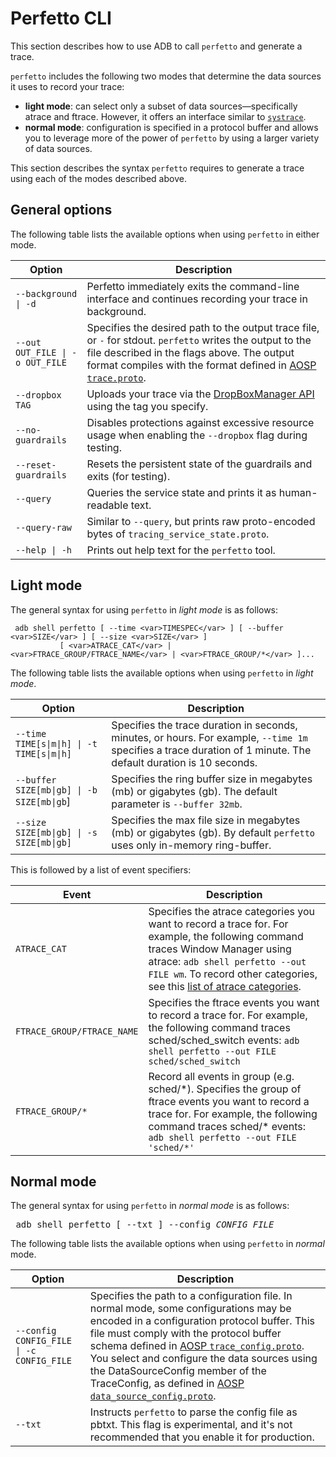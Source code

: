 # Perfetto CLI

This section describes how to use ADB to call `perfetto` and generate a trace.

`perfetto` includes the following two modes that determine the data sources
it uses to record your trace:

* __light mode__: can select only a subset of data sources—specifically atrace
  and ftrace. However, it offers an interface similar to
  [`systrace`](https://developer.android.com/topic/performance/tracing/command-line).
* __normal mode__: configuration is specified in a protocol buffer and allows you to
  leverage more of the power of `perfetto` by using a larger variety of data sources.

This section describes the syntax `perfetto` requires to generate a trace using
each of the modes described above.

## General options

The following table lists the available options when using `perfetto` in either
mode.

|Option|Description|
|---|---|
| `--background \| -d` |Perfetto immediately exits the command-line interface and continues recording your trace in background.|
|`--out OUT_FILE \| -o OUT_FILE`|Specifies the desired path to the output trace file, or `-` for stdout. `perfetto` writes the output to the file described in the flags above. The output format compiles with the format defined in [AOSP `trace.proto`](/protos/perfetto/trace/trace.proto).|
|`--dropbox TAG`|Uploads your trace via the [DropBoxManager API](https://developer.android.com/reference/android/os/DropBoxManager.html) using the tag you specify.|
|`--no-guardrails`|Disables protections against excessive resource usage when enabling the `--dropbox` flag during testing.|
|`--reset-guardrails`|Resets the persistent state of the guardrails and exits (for testing).|
|`--query`|Queries the service state and prints it as human-readable text.|
|`--query-raw`|Similar to `--query`, but prints raw proto-encoded bytes of `tracing_service_state.proto`.|
|`--help \| -h`|Prints out help text for the `perfetto` tool.|


## Light mode

The general syntax for using `perfetto` in *light mode* is as follows:

```
 adb shell perfetto [ --time <var>TIMESPEC</var> ] [ --buffer <var>SIZE</var> ] [ --size <var>SIZE</var> ]
           [ <var>ATRACE_CAT</var> | <var>FTRACE_GROUP/FTRACE_NAME</var> | <var>FTRACE_GROUP/*</var> ]...
```


The following table lists the available options when using `perfetto` in
*light mode*.

|Option|Description|
|--- |--- |
|`--time TIME[s\|m\|h] \| -t TIME[s\|m\|h]`|Specifies the trace duration in seconds, minutes, or hours. For example, `--time 1m` specifies a trace duration of 1 minute. The default duration is 10 seconds.|
|`--buffer SIZE[mb\|gb] \| -b SIZE[mb\|gb`]|Specifies the ring buffer size in megabytes (mb) or gigabytes (gb). The default parameter is `--buffer 32mb`.|
|`--size SIZE[mb\|gb] \| -s SIZE[mb\|gb]`|Specifies the max file size in megabytes (mb) or gigabytes (gb). By default `perfetto` uses only in-memory ring-buffer.|


This is followed by a list of event specifiers:

|Event|Description|
|--- |--- |
|`ATRACE_CAT`|Specifies the atrace categories you want to record a trace for. For example, the following command traces Window Manager using atrace: `adb shell perfetto --out FILE wm`. To record other categories, see this [list of atrace categories](https://android.googlesource.com/platform/frameworks/native/+/refs/tags/android-q-preview-5/cmds/atrace/atrace.cpp#100).|
|`FTRACE_GROUP/FTRACE_NAME`|Specifies the ftrace events you want to record a trace for. For example, the following command traces sched/sched_switch events: `adb shell perfetto --out FILE sched/sched_switch`|
|`FTRACE_GROUP/*`|Record all events in group (e.g. sched/\*). Specifies the group of ftrace events you want to record a trace for. For example, the following command traces sched/\* events: `adb shell perfetto --out FILE 'sched/*'`|


## Normal mode

The general syntax for using `perfetto` in *normal mode* is as follows:

<pre class="none">
 adb shell perfetto [ --txt ] --config <var>CONFIG_FILE</var>
</pre>

The following table lists the available options when using `perfetto` in *normal* mode.

|Option|Description|
|--- |--- |
|`--config CONFIG_FILE \| -c CONFIG_FILE`|Specifies the path to a configuration file. In normal mode, some configurations may be encoded in a configuration protocol buffer. This file must comply with the protocol buffer schema defined in [AOSP `trace_config.proto`](/protos/perfetto/config/data_source_config.proto). You select and configure the data sources using the DataSourceConfig member of the TraceConfig, as defined in [AOSP `data_source_config.proto`](/protos/perfetto/config/data_source_config.proto).|
|`--txt`|Instructs `perfetto` to parse the config file as pbtxt. This flag is experimental, and it's not recommended that you enable it for production.|